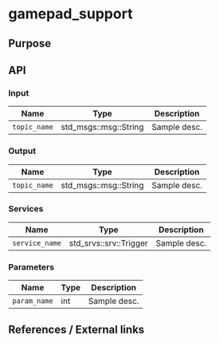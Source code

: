 # gamepad_support

## Purpose
<!-- Required -->
<!-- Things to consider:
    - Why did we implement this feature? -->


## API
<!-- Required -->
<!-- Things to consider:
    - How do you use the package / API? -->

### Input

| Name         | Type                  | Description  |
| ------------ | --------------------- | ------------ |
| `topic_name` | std_msgs::msg::String | Sample desc. |

### Output

| Name         | Type                  | Description  |
| ------------ | --------------------- | ------------ |
| `topic_name` | std_msgs::msg::String | Sample desc. |

### Services

| Name           | Type                   | Description  |
| -------------- | ---------------------- | ------------ |
| `service_name` | std_srvs::srv::Trigger | Sample desc. |

### Parameters

| Name                    | Type | Description  |
| ----------------------- | ---- | ------------ |
| `param_name`            | int  | Sample desc. |


## References / External links
<!-- Optional -->
